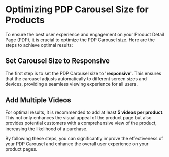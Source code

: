 # Optimizing PDP Carousel Size for Products

To ensure the best user experience and engagement on your Product Detail Page (PDP), it is crucial to optimize the PDP Carousel size. Here are the steps to achieve optimal results:

## Set Carousel Size to Responsive

The first step is to set the PDP Carousel size to **'responsive'**. This ensures that the carousel adjusts automatically to different screen sizes and devices, providing a seamless viewing experience for all users.

## Add Multiple Videos

For optimal results, it is recommended to add at least **5 videos per product**. This not only enhances the visual appeal of the product page but also provides potential customers with a comprehensive view of the product, increasing the likelihood of a purchase.

By following these steps, you can significantly improve the effectiveness of your PDP Carousel and enhance the overall user experience on your product pages.